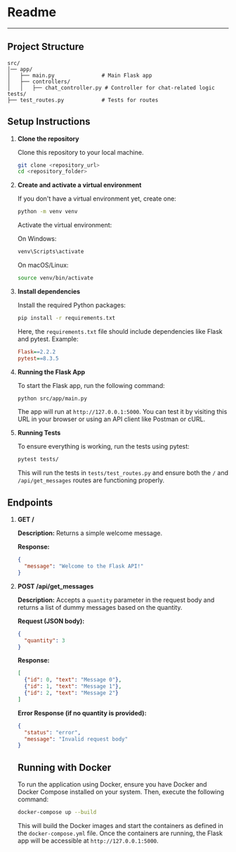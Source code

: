 # Readme
---

## Project Structure

```
src/
│── app/
│   ├── main.py               # Main Flask app
│   ├── controllers/
│   │   ├── chat_controller.py # Controller for chat-related logic
tests/
├── test_routes.py            # Tests for routes
```

## Setup Instructions

1. **Clone the repository**

    Clone this repository to your local machine.

    ```bash
    git clone <repository_url>
    cd <repository_folder>
    ```

2. **Create and activate a virtual environment**

    If you don't have a virtual environment yet, create one:

    ```bash
    python -m venv venv
    ```

    Activate the virtual environment:

    On Windows:
    ```bash
    venv\Scripts\activate
    ```

    On macOS/Linux:
    ```bash
    source venv/bin/activate
    ```

3. **Install dependencies**

    Install the required Python packages:

    ```bash
    pip install -r requirements.txt
    ```

    Here, the `requirements.txt` file should include dependencies like Flask and pytest. Example:

    ```ini
    Flask==2.2.2
    pytest==8.3.5
    ```

4. **Running the Flask App**

    To start the Flask app, run the following command:

    ```bash
    python src/app/main.py
    ```

    The app will run at `http://127.0.0.1:5000`. You can test it by visiting this URL in your browser or using an API client like Postman or cURL.

5. **Running Tests**

    To ensure everything is working, run the tests using pytest:

    ```bash
    pytest tests/
    ```

    This will run the tests in `tests/test_routes.py` and ensure both the `/` and `/api/get_messages` routes are functioning properly.

## Endpoints

1. **GET /**

    **Description:** Returns a simple welcome message.

    **Response:**

    ```json
    {
      "message": "Welcome to the Flask API!"
    }
    ```

2. **POST /api/get_messages**

    **Description:** Accepts a `quantity` parameter in the request body and returns a list of dummy messages based on the quantity.

    **Request (JSON body):**

    ```json
    {
      "quantity": 3
    }
    ```

    **Response:**

    ```json
    [
      {"id": 0, "text": "Message 0"},
      {"id": 1, "text": "Message 1"},
      {"id": 2, "text": "Message 2"}
    ]
    ```

    **Error Response (if no quantity is provided):**

    ```json
    {
      "status": "error",
      "message": "Invalid request body"
    }
    ```
    ## Running with Docker

    To run the application using Docker, ensure you have Docker and Docker Compose installed on your system. Then, execute the following command:

    ```bash
    docker-compose up --build
    ```

    This will build the Docker images and start the containers as defined in the `docker-compose.yml` file. Once the containers are running, the Flask app will be accessible at `http://127.0.0.1:5000`.